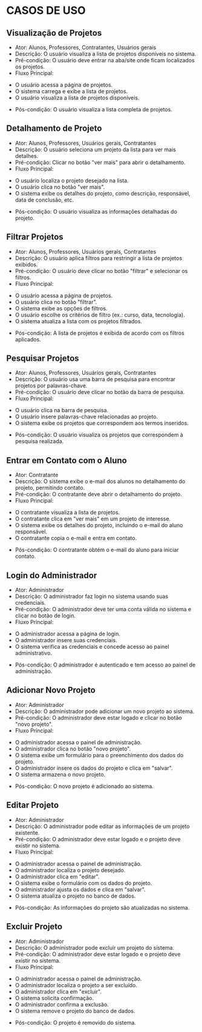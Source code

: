 # CASOS DE USO

## Visualização de Projetos
- Ator: Alunos, Professores, Contratantes, Usuários gerais
- Descrição: O usuário visualiza a lista de projetos disponíveis no sistema.
- Pré-condição: O usuário deve entrar na aba/site onde ficam localizados os projetos.
- Fluxo Principal:
* O usuário acessa a página de projetos.
* O sistema carrega e exibe a lista de projetos.
* O usuário visualiza a lista de projetos disponíveis.
- Pós-condição: O usuário visualiza a lista completa de projetos.

## Detalhamento de Projeto
- Ator: Alunos, Professores, Usuários gerais, Contratantes
- Descrição: O usuário seleciona um projeto da lista para ver mais detalhes.
- Pré-condição: Clicar no botão "ver mais" para abrir o detalhamento.
- Fluxo Principal:
* O usuário localiza o projeto desejado na lista.
* O usuário clica no botão "ver mais".
* O sistema exibe os detalhes do projeto, como descrição, responsável, data de conclusão, etc.
- Pós-condição: O usuário visualiza as informações detalhadas do projeto.

## Filtrar Projetos
- Ator: Alunos, Professores, Usuários gerais, Contratantes
- Descrição: O usuário aplica filtros para restringir a lista de projetos exibidos.
- Pré-condição: O usuário deve clicar no botão "filtrar" e selecionar os filtros.
- Fluxo Principal:
* O usuário acessa a página de projetos.
* O usuário clica no botão "filtrar".
* O sistema exibe as opções de filtros.
* O usuário escolhe os critérios de filtro (ex.: curso, data, tecnologia).
* O sistema atualiza a lista com os projetos filtrados.
- Pós-condição: A lista de projetos é exibida de acordo com os filtros aplicados.

## Pesquisar Projetos
- Ator: Alunos, Professores, Usuários gerais, Contratantes
- Descrição: O usuário usa uma barra de pesquisa para encontrar projetos por palavras-chave.
- Pré-condição: O usuário deve clicar no botão da barra de pesquisa.
- Fluxo Principal:
* O usuário clica na barra de pesquisa.
* O usuário insere palavras-chave relacionadas ao projeto.
* O sistema exibe os projetos que correspondem aos termos inseridos.
- Pós-condição: O usuário visualiza os projetos que correspondem à pesquisa realizada.

## Entrar em Contato com o Aluno
- Ator: Contratante
- Descrição: O sistema exibe o e-mail dos alunos no detalhamento do projeto, permitindo contato.
- Pré-condição: O contratante deve abrir o detalhamento do projeto.
- Fluxo Principal:
* O contratante visualiza a lista de projetos.
* O contratante clica em "ver mais" em um projeto de interesse.
* O sistema exibe os detalhes do projeto, incluindo o e-mail do aluno responsável.
* O contratante copia o e-mail e entra em contato.
- Pós-condição: O contratante obtém o e-mail do aluno para iniciar contato.

## Login do Administrador
- Ator: Administrador
- Descrição: O administrador faz login no sistema usando suas credenciais.
- Pré-condição: O administrador deve ter uma conta válida no sistema e clicar no botão de login.
- Fluxo Principal:
* O administrador acessa a página de login.
* O administrador insere suas credenciais.
* O sistema verifica as credenciais e concede acesso ao painel administrativo.
- Pós-condição: O administrador é autenticado e tem acesso ao painel de administração.

## Adicionar Novo Projeto
- Ator: Administrador
- Descrição: O administrador pode adicionar um novo projeto ao sistema.
- Pré-condição: O administrador deve estar logado e clicar no botão "novo projeto".
- Fluxo Principal:
* O administrador acessa o painel de administração.
* O administrador clica no botão "novo projeto".
* O sistema exibe um formulário para o preenchimento dos dados do projeto.
* O administrador insere os dados do projeto e clica em "salvar".
* O sistema armazena o novo projeto.
- Pós-condição: O novo projeto é adicionado ao sistema.

## Editar Projeto
- Ator: Administrador
- Descrição: O administrador pode editar as informações de um projeto existente.
- Pré-condição: O administrador deve estar logado e o projeto deve existir no sistema.
- Fluxo Principal:
* O administrador acessa o painel de administração.
* O administrador localiza o projeto desejado.
* O administrador clica em "editar".
* O sistema exibe o formulário com os dados do projeto.
* O administrador ajusta os dados e clica em "salvar".
* O sistema atualiza o projeto no banco de dados.
- Pós-condição: As informações do projeto são atualizadas no sistema.

## Excluir Projeto
- Ator: Administrador
- Descrição: O administrador pode excluir um projeto do sistema.
- Pré-condição: O administrador deve estar logado e o projeto deve existir no sistema.
- Fluxo Principal:
* O administrador acessa o painel de administração.
* O administrador localiza o projeto a ser excluído.
* O administrador clica em "excluir".
* O sistema solicita confirmação.
* O administrador confirma a exclusão.
* O sistema remove o projeto do banco de dados.
- Pós-condição: O projeto é removido do sistema.
